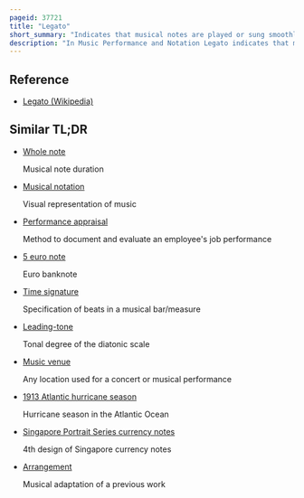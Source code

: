 ```yaml
---
pageid: 37721
title: "Legato"
short_summary: "Indicates that musical notes are played or sung smoothly and connected"
description: "In Music Performance and Notation Legato indicates that musical Notes are played or sung smoothly and connected. The Player Moves from Note to note with no Pause. Legato Technique is required for slurred Performance, but unlike Slurring, Legato does not forbid Re-Articulation."
---
```


## Reference

- [Legato (Wikipedia)](https://en.wikipedia.org/?curid=37721)

## Similar TL;DR

- [Whole note](/tldr/en/whole-note)

  Musical note duration

- [Musical notation](/tldr/en/musical-notation)

  Visual representation of music

- [Performance appraisal](/tldr/en/performance-appraisal)

  Method to document and evaluate an employee's job performance

- [5 euro note](/tldr/en/5-euro-note)

  Euro banknote

- [Time signature](/tldr/en/time-signature)

  Specification of beats in a musical bar/measure

- [Leading-tone](/tldr/en/leading-tone)

  Tonal degree of the diatonic scale

- [Music venue](/tldr/en/music-venue)

  Any location used for a concert or musical performance

- [1913 Atlantic hurricane season](/tldr/en/1913-atlantic-hurricane-season)

  Hurricane season in the Atlantic Ocean

- [Singapore Portrait Series currency notes](/tldr/en/singapore-portrait-series-currency-notes)

  4th design of Singapore currency notes

- [Arrangement](/tldr/en/arrangement)

  Musical adaptation of a previous work
